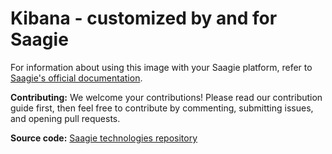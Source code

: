 # Kibana - customized by and for Saagie

For information about using this image with your Saagie platform, refer to [Saagie's official documentation](https://docs.saagie.io/product/latest/sdk/index.html).

**Contributing:** We welcome your contributions! Please read our contribution guide first, then feel free to contribute by commenting, submitting issues, and opening pull requests.

**Source code:** [Saagie technologies repository](https://github.com/saagie/technologies)
